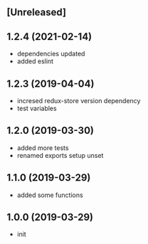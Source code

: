 ## [Unreleased]

## 1.2.4 (2021-02-14)
* dependencies updated
* added eslint

## 1.2.3 (2019-04-04)
* incresed redux-store version dependency
* test variables

## 1.2.0 (2019-03-30)

* added more tests
* renamed exports setup unset

## 1.1.0 (2019-03-29)

* added some functions

## 1.0.0 (2019-03-29)

* init
